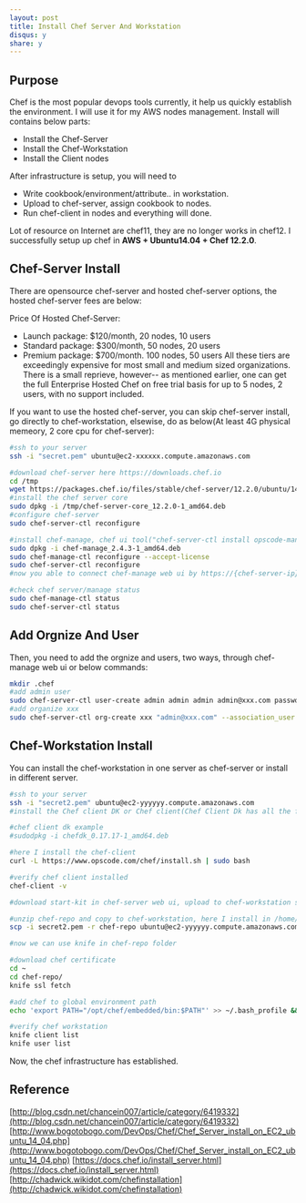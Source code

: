 ```yaml
---
layout: post
title: Install Chef Server And Workstation
disqus: y
share: y
---
```


Purpose
-------------------------
Chef is the most popular devops tools currently, it help us quickly establish the environment. I will use it for my AWS nodes management. Install will contains below parts:

* Install the Chef-Server
* Install the Chef-Workstation
* Install the Client nodes

After infrastructure is setup, you will need to
* Write cookbook/environment/attribute.. in workstation.
* Upload to chef-server, assign cookbook to nodes.
* Run chef-client in nodes and everything will done.

Lot of resource on Internet are chef11, they are no longer works in chef12. I successfully setup up chef in **AWS + Ubuntu14.04 + Chef 12.2.0**. 

Chef-Server Install
-------------------------
There are opensource chef-server and hosted chef-server options, the hosted chef-server fees are below:

Price Of Hosted Chef-Server:
- Launch package: $120/month, 20 nodes, 10 users
- Standard package: $300/month, 50 nodes, 20 users
- Premium package: $700/month. 100 nodes, 50 users
All these tiers are exceedingly expensive for most small and medium sized organizations. There is a small reprieve, however-- as mentioned earlier, one can get the full Enterprise Hosted Chef on free trial basis for up to 5 nodes, 2 users, with no support included.

If you want to use the hosted chef-server, you can skip chef-server install, go directly to chef-workstation, elsewise, do as below(At least 4G physical memeory, 2 core cpu for chef-server):

```bash
#ssh to your server
ssh -i "secret.pem" ubuntu@ec2-xxxxxx.compute.amazonaws.com

#download chef-server here https://downloads.chef.io
cd /tmp
wget https://packages.chef.io/files/stable/chef-server/12.2.0/ubuntu/14.04/chef-server-core_12.2.0-1_amd64.deb
#install the chef server core
sudo dpkg -i /tmp/chef-server-core_12.2.0-1_amd64.deb
#configure chef-server
sudo chef-server-ctl reconfigure

#install chef-manage, chef ui tool("chef-server-ctl install opscode-manage" not work)
sudo dpkg -i chef-manage_2.4.3-1_amd64.deb
sudo chef-manage-ctl reconfigure --accept-license
sudo chef-server-ctl reconfigure
#now you able to connect chef-manage web ui by https://{chef-server-ip}

#check chef server/manage status
sudo chef-manage-ctl status
sudo chef-server-ctl status
```

Add Orgnize And User
-------------------------
Then, you need to add the orgnize and users, two ways, through chef-manage web ui or below commands:
```bash
mkdir .chef
#add admin user
sudo chef-server-ctl user-create admin admin admin admin@xxx.com password -f ~/.chef/admin.pem
#add organize xxx
sudo chef-server-ctl org-create xxx "admin@xxx.com" --association_user admin -f ~/.chef/xxx.pem
```

Chef-Workstation Install
-------------------------
You can install the chef-workstation in one server as chef-server or install in different server.

```bash
#ssh to your server
ssh -i "secret2.pem" ubuntu@ec2-yyyyyy.compute.amazonaws.com
#install the Chef client DK or Chef client(Chef Client Dk has all the functions chef client has), in addition, it provide some advance functions for developer developing cookbook and debug cookbook.

#chef client dk example
#sudodpkg -i chefdk_0.17.17-1_amd64.deb

#here I install the chef-client
curl -L https://www.opscode.com/chef/install.sh | sudo bash

#verify chef client installed
chef-client -v

#download start-kit in chef-server web ui, upload to chef-workstation server(Administrator -> organizaion -> Starter Kit -> Download Starter Kit)

#unzip chef-repo and copy to chef-workstation, here I install in /home/ubuntu
scp -i secret2.pem -r chef-repo ubuntu@ec2-yyyyyy.compute.amazonaws.com:/home/ubuntu

#now we can use knife in chef-repo folder

#download chef certificate
cd ~
cd chef-repo/
knife ssl fetch

#add chef to global environment path
echo 'export PATH="/opt/chef/embedded/bin:$PATH"' >> ~/.bash_profile && source ~/.bash_profile

#verify chef workstation
knife client list
knife user list
```

Now, the chef infrastructure has established.

Reference
-------------------------
[http://blog.csdn.net/chancein007/article/category/6419332](http://blog.csdn.net/chancein007/article/category/6419332)
[http://www.bogotobogo.com/DevOps/Chef/Chef_Server_install_on_EC2_ubuntu_14_04.php](http://www.bogotobogo.com/DevOps/Chef/Chef_Server_install_on_EC2_ubuntu_14_04.php)
[https://docs.chef.io/install_server.html](https://docs.chef.io/install_server.html)
[http://chadwick.wikidot.com/chefinstallation](http://chadwick.wikidot.com/chefinstallation)
